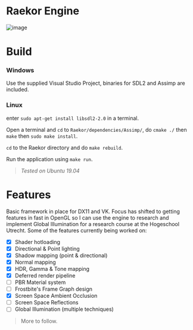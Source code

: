 # Raekor Engine

![image](https://i.imgur.com/31qDNlr.png)

# Build

### Windows
Use the supplied Visual Studio Project, binaries for SDL2 and Assimp are included.

### Linux
enter `sudo apt-get install libsdl2-2.0` in a terminal.

Open a terminal and `cd` to `Raekor/dependencies/Assimp/`, do `cmake ./` then `make` then `sudo make install`.

`cd` to the Raekor directory and do `make rebuild`.

Run the application using `make run`.

>*Tested on Ubuntu 19.04*

# Features
Basic framework in place for DX11 and VK. Focus has shifted to getting features in fast in OpenGL so I can use the engine to  research and implement Global Illumination for a research course at the Hogeschool Utrecht. Some of the features currently being worked on:
- [X] Shader hotloading
- [X] Directional & Point lighting
- [X] Shadow mapping (point & directional)
- [X] Normal mapping
- [X] HDR, Gamma & Tone mapping
- [X] Deferred render pipeline
- [ ] PBR Material system
- [ ] Frostbite's Frame Graph design
- [X] Screen Space Ambient Occlusion
- [ ] Screen Space Reflections
- [ ] Global Illumination (multiple techniques)

> More to follow.
